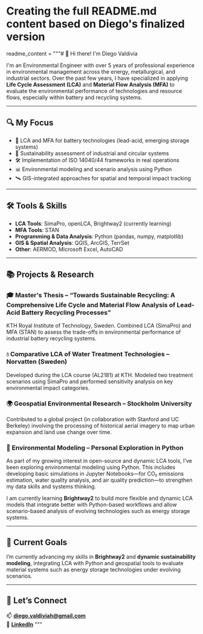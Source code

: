 # Creating the full README.md content based on Diego's finalized version

readme_content = """# 👋 Hi there! I'm Diego Valdivia

I'm an Environmental Engineer with over 5 years of professional experience in environmental management across the energy, metallurgical, and industrial sectors. Over the past few years, I have specialized in applying **Life Cycle Assessment (LCA)** and **Material Flow Analysis (MFA)** to evaluate the environmental performance of technologies and resource flows, especially within battery and recycling systems.

---

## 🔍 My Focus

- 🔋 LCA and MFA for battery technologies (lead-acid, emerging storage systems)
- 🌱 Sustainability assessment of industrial and circular systems
- 🛠️ Implementation of ISO 14040/44 frameworks in real operations
- 📊 Environmental modeling and scenario analysis using Python
- 🛰️ GIS-integrated approaches for spatial and temporal impact tracking

---

## 🛠 Tools & Skills

- **LCA Tools**: SimaPro, openLCA, Brightway2 (currently learning)  
- **MFA Tools**: STAN  
- **Programming & Data Analysis**: Python (pandas, numpy, matplotlib)  
- **GIS & Spatial Analysis**: QGIS, ArcGIS, TerrSet  
- **Other**: AERMOD, Microsoft Excel, AutoCAD  

---

## 📚 Projects & Research

### 🎓 Master's Thesis – “Towards Sustainable Recycling: A Comprehensive Life Cycle and Material Flow Analysis of Lead-Acid Battery Recycling Processes”
KTH Royal Institute of Technology, Sweden. Combined LCA (SimaPro) and MFA (STAN) to assess the trade-offs in environmental performance of industrial battery recycling systems.

### 💧 Comparative LCA of Water Treatment Technologies – Norvatten (Sweden)
Developed during the LCA course (AL2181) at KTH. Modeled two treatment scenarios using SimaPro and performed sensitivity analysis on key environmental impact categories.

### 🌍 Geospatial Environmental Research – Stockholm University
Contributed to a global project (in collaboration with Stanford and UC Berkeley) involving the processing of historical aerial imagery to map urban expansion and land use change over time.

### 🧮 Environmental Modeling – Personal Exploration in Python
As part of my growing interest in open-source and dynamic LCA tools, I’ve been exploring environmental modeling using Python. This includes developing basic simulations in Jupyter Notebooks—for CO₂ emissions estimation, water quality analysis, and air quality prediction—to strengthen my data skills and systems thinking.

I am currently learning **Brightway2** to build more flexible and dynamic LCA models that integrate better with Python-based workflows and allow scenario-based analysis of evolving technologies such as energy storage systems.

---

## 🎯 Current Goals

I’m currently advancing my skills in **Brightway2** and **dynamic sustainability modeling**, integrating LCA with Python and geospatial tools to evaluate material systems such as energy storage technologies under evolving scenarios.

---

## 🤝 Let’s Connect

📫 **[diego.valdiviah@gmail.com](mailto:diego.valdiviah@gmail.com)**  
🔗 **[LinkedIn](https://www.linkedin.com/in/valdiviadiego/)**
"""

